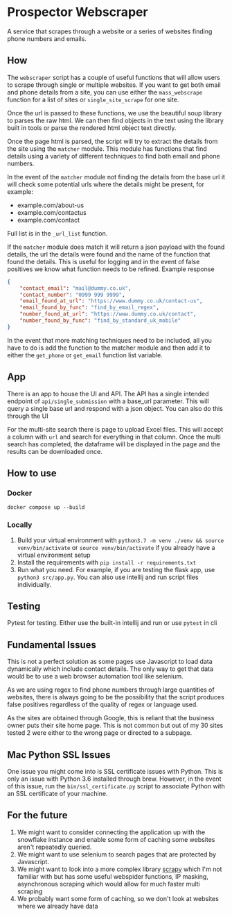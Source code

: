 # Prospector Webscraper

A service that scrapes through a website or a series of websites finding phone numbers
and emails.

## How

The `webscraper` script has a couple of useful functions that will allow users
to scrape through single or multiple websites. If you want to get both email and
phone details from a site, you can use either the `mass_webscrape` function for
a list of sites or `single_site_scrape` for one site.

Once the url is passed to these functions, we use the beautiful soup library to 
parses the raw html. We can then find objects in the text using the library built
in tools or parse the rendered html object text directly.

Once the page html is parsed, the script will try to extract the details from the
site using the `matcher` module. This module has functions that find details
using a variety of different techniques to find both email and phone numbers.

In the event of the `matcher` module not finding the details from the base url
it will check some potential urls where the details might be present, for example:

- example.com/about-us
- example.com/contactus
- example.com/contact

Full list is in the `_url_list` function.

If the `matcher` module does match it will return a json payload with the found details,
the url the details were found and the name of the function that found the details.
This is useful for logging and in the event of false positives we know what function
needs to be refined. Example response

```json
{
    "contact_email": "mail@dummy.co.uk",
    "contact_number": "0999 999 9999",
    "email_found_at_url": "https://www.dummy.co.uk/contact-us",
    "email_found_by_func": "find_by_email_regex",
    "number_found_at_url": "https://www.dummy.co.uk/contact",
    "number_found_by_func": "find_by_standard_uk_mobile"
}
```

In the event that more matching techniques need to be included, all you have to
do is add the function to the matcher module and then add it to either the
`get_phone` or `get_email` function list variable.

## App

There is an app to house the UI and API. The API has a single intended endpoint of
`api/single_submission` with a base_url parameter. This will query a single base url
and respond with a json object. You can also do this through the UI

For the multi-site search there is page to upload Excel files. This will accept a column
with `url` and search for everything in that column. Once the multi search has completed,
the dataframe will be displayed in the page and the results can be downloaded once.

## How to use

### Docker

`docker compose up --build`

### Locally

1. Build your virtual environment with `python3.7 -m venv ./venv && source venv/bin/activate`
   or `source venv/bin/activate` if you already have a virtual environment setup
2. Install the requirements with `pip install -r requirements.txt`
3. Run what you need. For example, if you are testing the flask app, use `python3 src/app.py`.
   You can also use intellij and run script files individually.

## Testing

Pytest for testing. Either use the built-in intellij and run or use `pytest` in cli

## Fundamental Issues

This is not a perfect solution as some pages use Javascript to load data dynamically
which include contact details. The only way to get that data would be to use a web
browser automation tool like selenium.

As we are using regex to find phone numbers through large quantities of websites,
there is always going to be the possibility that the script produces false positives
regardless of the quality of regex or language used.

As the sites are obtained through Google, this is reliant that the business owner
puts their site home page. This is not common but out of my 30 sites tested 2 were
either to the wrong page or directed to a subpage.

## Mac Python SSL Issues

One issue you might come into is SSL certificate issues with Python. This is only
an issue with Python 3.6 installed through brew. However, in the event of this issue,
run the `bin/ssl_certificate.py` script to associate Python with an SSL certificate
of your machine.

## For the future

1. We might want to consider connecting the application up with the snowflake instance
   and enable some form of caching some websites aren't repeatedly queried.
2. We might want to use selenium to search pages that are protected by Javascript.
3. We might want to look into a more complex library [scrapy](https://scrapy.org/)
   which I'm not familiar with but has some useful webspider functions, IP masking,
   asynchronous scraping which would allow for much faster multi scraping
4. We probably want some form of caching, so we don't look at websites where we
   already have data
